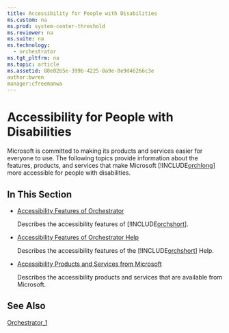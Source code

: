 ```yaml
---
title: Accessibility for People with Disabilities
ms.custom: na
ms.prod: system-center-threshold
ms.reviewer: na
ms.suite: na
ms.technology: 
  - orchestrator
ms.tgt_pltfrm: na
ms.topic: article
ms.assetid: 88e02b5e-399b-4225-8a9e-0e9d46266c3e
author:bwren
manager:cfreemanwa
---
```

# Accessibility for People with Disabilities
Microsoft is committed to making its products and services easier for everyone to use. The following topics provide information about the features, products, and services that make Microsoft [!INCLUDE[orchlong](../../orch/deploy/includes/orchlong_md.md)] more accessible for people with disabilities.  
  
## In This Section  
  
-   [Accessibility Features of Orchestrator](../../orch/manage/Accessibility-Features-of-Orchestrator.md)  
  
    Describes the accessibility features of [!INCLUDE[orchshort](../../om/manage/includes/orchshort_md.md)].  
  
-   [Accessibility Features of Orchestrator Help](../Topic/Accessibility%20Features%20of%20Orchestrator%20Help.md)  
  
    Describes the accessibility features of the [!INCLUDE[orchshort](../../om/manage/includes/orchshort_md.md)] Help.  
  
-   [Accessibility Products and Services from Microsoft](assetId:///b54cc56b-78f1-41bc-9e4c-cfbbc435371b)  
  
    Describes the accessibility products and services that are available from Microsoft.  
  
## See Also  
[Orchestrator_1](../Topic/Orchestrator_1.md)  
  
